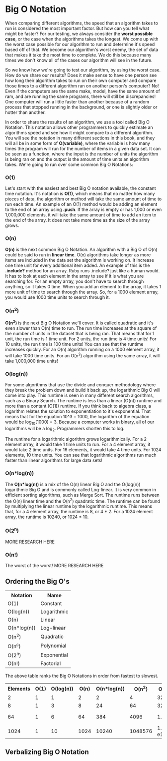 # Big O Notation

When comparing different algorithms, the speed that an algorithm takes to run is considered the most important factor. But how can you tell what might be faster? For our testing, we always consider the **worst possible case**, or the case when the algorithms takes the longest. We come up with the worst case possible for our algorithm to run and determine it's speed based off of that. We become our algorithm's worst enemy, the set of data that makes it take the most time to complete. We do this because many times we don't know all of the cases our algorithm will see in the future.

So we know how we're going to test our algorithm, by using the worst case. How do we share our results? Does it make sense to have one person see how long their algorithm takes to run on their own computer and compare those times to a different algorithm ran on another person's computer? No! Even if the computers are the same make, model, have the same amount of ram, and are running the same programs, there will still be discrepancies! One computer will run a little faster than another because of a random process that stopped running in the background, or one is slightly older or hotter than another.

In order to share the results of an algorithm, we use a tool called Big O Notation. This notation allows other programmers to quickly estimate an algorithms speed and see how it might compare to a different algorithm. You will see the notation in many different sections in this book, and they will all be in some form of **O(variable)**, where the variable is how many times the program will run for the number of items in a given data set. It can be seen as a function, where the input is the number of units the algorithm is being ran on and the output is the amount of time units an algorithm takes. We're going to run over some common Big O Notations:

### O(1)

Let's start with the easiest and best Big O notation available, the constant time notation. It's notation is **O(1)**, which means that no matter how many pieces of data, the algorithm or method will take the same amount of time to run each time. An example of an O(1) method would be adding an element to the end of an array using **.push**. If the array is empty or has 1,000 or even 1,000,000 elements, it will take the same amount of time to add an item to the end of the array. It does not take more time as the size of the array grows.

### O(n)

**O(n)** is the next common Big O Notation. An algorithm with a Big O of O(n) could be said to run in **linear time**. O(n) algorithms take longer as more items are included in the data set the algorithm is working on. It increase one time unit for every additional item added. An example of this is the **.include?** method for an array. Ruby runs .include? just like a human would. It has to look at each element in the array to see if it is what you are searching for. For an empty array, you don't have to search through anything, so it takes 0 time. When you add an element to the array, it takes 1 more unit of time to search through the array. So, for a 1000 element array, you would use 1000 time units to search through it.

### O(n<sup>2</sup>)

**O(n<sup>2</sup>)** is the next Big O Notation we'll cover. It is called quadratic and it's even slower than O(n) time to run. The run time increases at the square of the number of units in the dataset that is being ran. That means that for 1 unit, the run time is 1 time unit. For 2 units, the run time is 4 time units! For 10 units, the run time is 100 time units! You can see that the runtime increases quickly. For an O(n) algorithm running on a 1000 element array, it will take 1000 time units. For an O(n<sup>2</sup>) algorithm using the same array, it will take 1,000,000 time units!

### O(log(n))

For some algorithms that use the divide and conquer methodology where they break the problem down and build it back up, the logarithmic Big O will come into play. This runtime is seen in many different search algorithms, such as a Binary Search. The runtime is less than a linear (O(n)) runtime and more than a contant (O(1)) runtime. If you think back to algebra class, a logarithm relates the solution to exponentiation to it's exponential. That means that for the equation 10^3 = 1000, the logarithm of the equation would be log<sub>10</sub>(1000) = 3. Because a computer works in binary, all of our logarithms will be a log<sub>2</sub>. Programmers shorten this to log.

The runtime for a logarithmic algorithm grows logarithmically. For a 2 element array, it would take 1 time units to run. For a 4 element array, it would take 2 time units. For 16 elements, it would take 4 time units. For 1024 elements, 10 time units. You can see that logarithmic algorithms run much faster than linear algorithms for large data sets!

### O(n*log(n))

The **O(n*log(n))** is a mix of the O(n) linear Big O and the O(log(n)) logarithmic Big O and is commonly called Log-linear. It is very common in efficient sorting algorithms, such as Merge Sort. The runtime runs between the O(n) linear time and the O(n<sup>2</sup>) quadratic time. The runtime can be found by multiplying the linear runtime by the logarithmic runtime. This means that, for a 4 element array, the runtime is 8, or 4 * 2. For a 1024 element array, the runtime is 10240, or 1024 * 10.

### O(2<sup>n</sup>)

MORE RESEARCH HERE

### O(n!)

The worst of the worst! MORE RESEARCH HERE

## Ordering the Big O's

<table>
<tr>
    <th>Notation</th>
    <th>Name</th>
</tr>
<tr>
    <td>O(1)</td>
    <td>Constant</td>
</tr>
<tr>
    <td>O(log(n))</td>
    <td>Logarithmic</td>
</tr>
<tr>
    <td>O(n)</td>
    <td>Linear</td>
</tr>
<tr>
    <td>O(n*log(n))</td>
    <td>Log-linear</td>
</tr>
<tr>
    <td>O(n<sup>2</sup>)</td>
    <td>Quadratic</td>
</tr>
<tr>
    <td>O(n<sup>c</sup>)</td>
    <td>Polynomial</td>
</tr>
<tr>
    <td>O(2<sup>n</sup>)</td>
    <td>Exponential</td>
</tr>
<tr>
    <td>O(n!)</td>
    <td>Factorial</td>
</tr>
</table>

The above table ranks the Big O Notations in order from fastest to slowest.

<table>
<tr>
    <th>Elements</th>
    <th>O(1)</th>
    <th>O(log(n))</th>
    <th>O(n)</th>
    <th>O(n*log(n))</th>
    <th>O(n<sup>2</sup>)</th>
    <th>O(n<sup>5</sup>)</th>
    <th>O(2<sup>n</sup>)</th>
    <th>O(n!)</th>
</tr>
<tr>
    <td>2</td>
    <td>1</td>
    <td>1</td>
    <td>2</td>
    <td>2</td>
    <td>4</td>
    <td>32</td>
    <td>4</td>
    <td>2</td>
</tr>
<tr>
    <td>8</td>
    <td>1</td>
    <td>3</td>
    <td>8</td>
    <td>24</td>
    <td>64</td>
    <td>32768</td>
    <td>256</td>
    <td>40320</td>
</tr>
<tr>
    <td>64</td>
    <td>1</td>
    <td>6</td>
    <td>64</td>
    <td>384</td>
    <td>4096</td>
    <td>1.1 e9</td>
    <td>1.8 e19</td>
    <td>1.3 e89</td>
</tr>
<tr>
    <td>1024</td>
    <td>1</td>
    <td>10</td>
    <td>1024</td>
    <td>10240</td>
    <td>1048576</td>
    <td>1.1 e15</td>
    <td>1.8 e308</td>
    <td>5.4 e2639</td>
</tr>
</table>

## Verbalizing Big O Notation

